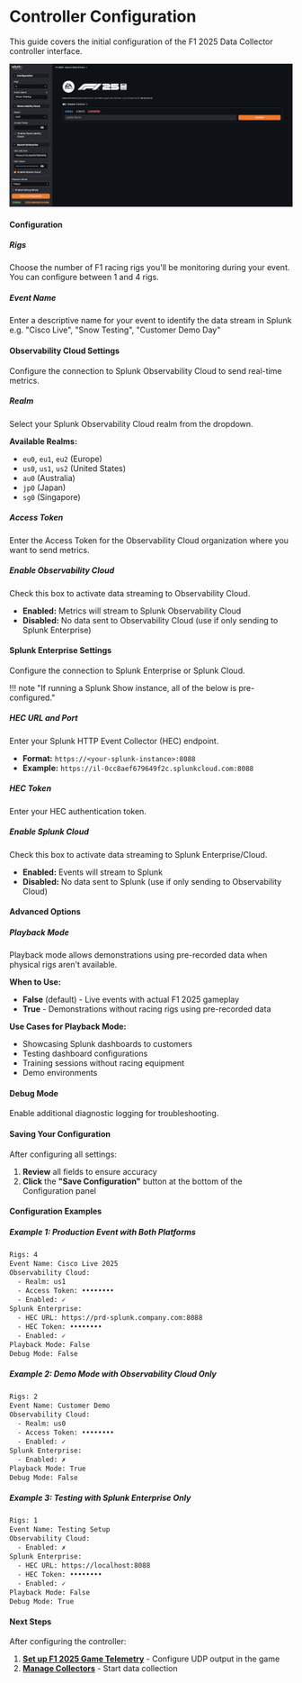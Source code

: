 # Controller Configuration

This guide covers the initial configuration of the F1 2025 Data Collector controller interface.

![Collector UI](../assets/screenshots/f1-2025-ui.png)

#### Configuration

##### Rigs

Choose the number of F1 racing rigs you'll be monitoring during your event. You can configure between 1 and 4 rigs.

##### Event Name

Enter a descriptive name for your event to identify the data stream in Splunk e.g. "Cisco Live", "Snow Testing", "Customer Demo Day"

#### Observability Cloud Settings

Configure the connection to Splunk Observability Cloud to send real-time metrics.

##### Realm

Select your Splunk Observability Cloud realm from the dropdown.

**Available Realms:**

- `eu0`, `eu1`, `eu2` (Europe)
- `us0`, `us1`, `us2` (United States)
- `au0` (Australia)
- `jp0` (Japan)
- `sg0` (Singapore)

##### Access Token

Enter the Access Token for the Observability Cloud organization where you want to send metrics.

##### Enable Observability Cloud

Check this box to activate data streaming to Observability Cloud.

- **Enabled:** Metrics will stream to Splunk Observability Cloud
- **Disabled:** No data sent to Observability Cloud (use if only sending to Splunk Enterprise)

#### Splunk Enterprise Settings

Configure the connection to Splunk Enterprise or Splunk Cloud.

!!! note "If running a Splunk Show instance, all of the below is pre-configured."
##### HEC URL and Port

Enter your Splunk HTTP Event Collector (HEC) endpoint.

- **Format:** `https://<your-splunk-instance>:8088`
- **Example:** `https://il-0cc8aef679649f2c.splunkcloud.com:8088`

##### HEC Token

Enter your HEC authentication token.

##### Enable Splunk Cloud

Check this box to activate data streaming to Splunk Enterprise/Cloud.

- **Enabled:** Events will stream to Splunk
- **Disabled:** No data sent to Splunk (use if only sending to Observability Cloud)

#### Advanced Options

##### Playback Mode

Playback mode allows demonstrations using pre-recorded data when physical rigs aren't available.

**When to Use:**

- **False** (default) - Live events with actual F1 2025 gameplay
- **True** - Demonstrations without racing rigs using pre-recorded data

**Use Cases for Playback Mode:**

- Showcasing Splunk dashboards to customers
- Testing dashboard configurations
- Training sessions without racing equipment
- Demo environments

#### Debug Mode

Enable additional diagnostic logging for troubleshooting.

#### Saving Your Configuration

After configuring all settings:

1. **Review** all fields to ensure accuracy
2. **Click** the **"Save Configuration"** button at the bottom of the Configuration panel

#### Configuration Examples

##### Example 1: Production Event with Both Platforms

```text
Rigs: 4
Event Name: Cisco Live 2025
Observability Cloud:
  - Realm: us1
  - Access Token: ••••••••
  - Enabled: ✓
Splunk Enterprise:
  - HEC URL: https://prd-splunk.company.com:8088
  - HEC Token: ••••••••
  - Enabled: ✓
Playback Mode: False
Debug Mode: False
```

##### Example 2: Demo Mode with Observability Cloud Only

```text
Rigs: 2
Event Name: Customer Demo
Observability Cloud:
  - Realm: us0
  - Access Token: ••••••••
  - Enabled: ✓
Splunk Enterprise:
  - Enabled: ✗
Playback Mode: True
Debug Mode: False
```

##### Example 3: Testing with Splunk Enterprise Only

```text
Rigs: 1
Event Name: Testing Setup
Observability Cloud:
  - Enabled: ✗
Splunk Enterprise:
  - HEC URL: https://localhost:8088
  - HEC Token: ••••••••
  - Enabled: ✓
Playback Mode: False
Debug Mode: True
```

#### Next Steps

After configuring the controller:

1. **[Set up F1 2025 Game Telemetry](telemetry.md)** - Configure UDP output in the game
2. **[Manage Collectors](managing-collectors.md)** - Start data collection
